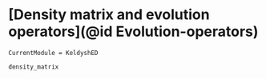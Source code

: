 # [Density matrix and evolution operators](@id Evolution-operators)

```@meta
CurrentModule = KeldyshED
```

```@docs
density_matrix
```